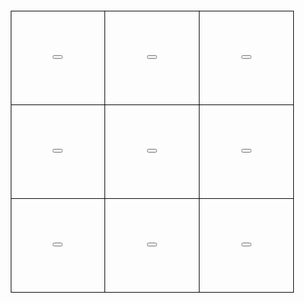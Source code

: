 <!DOCTYPE html>
<html lang="en">
<head>
    <meta charset="UTF-8">
    <meta http-equiv="X-UA-Compatible" content="IE=edge">
    <meta name="viewport" content="width=device-width, initial-scale=1.0">
    <title>OOXX Game</title>
    <style>
        .box {width: 453px; margin: 20px auto;}
        .box tr td{ width: 150px; height: 150px;
        border: 1px solid #000; color: #333; font-size: 20px;
        line-height: 100px; text-align: center;}
    </style>
</head>
<body>
    <table class="box">
        <tr>
            <td><button onclick="btn(0,0)" id="btn00"></button></td><td><button onclick="btn(0,1)" id="btn01"></button></td><td><button onclick="btn(0,2)" id="btn02"></button></td>
        </tr>
        <tr>
            <td><button onclick="btn(1,0)" id="btn10"></button></td><td><button onclick="btn(1,1)" id="btn11"></button></td><td><button onclick="btn(1,2)" id="btn12"></button></td>
        </tr>
        <tr>
            <td><button onclick="btn(2,0)" id="btn20"></button></td><td><button onclick="btn(2,1)" id="btn21"></button></td><td><button onclick="btn(2,2)" id="btn22"></button></td>
        </tr>
    </table>
    <script>
        let btnAry = new Array(3);

        for (var i = 0; i < m; i++) {
            btnAry[i] = new Array(3);
        }

        for(var r = 0; r < 3; r ++){
            for(var c = 0; c < 3; c ++){
                btnAry[r][c] = document.getElementById("btn" + r + c);
            }
        }
       
       function
        
    </script>
</body>
</html>

 <!-- for (var i = 0; i < m; i++) {
            btnAry[i] = new Array(3);
        }

        for(var r = 0; r < 3; r ++){
            for(var c = 0; c < 3; c ++){
                btnAry[r][c] = document.getElementById("btn" + r + c);
            }
        }

        for(var r = 0; r < 3; r ++){
            for(var c = 0; c < 3; c ++){
                function btn() {
                    document.getElementById("btn00").innerHTML = "Hello World";
                }
            }
        }
        <!-- function btn00() {
            document.getElementById("btn00").innerHTML = "Hello World";
        }  --> -->